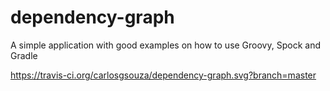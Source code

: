 # dependency-graph
A simple application with good examples on how to use Groovy, Spock and Gradle

https://travis-ci.org/carlosgsouza/dependency-graph.svg?branch=master
